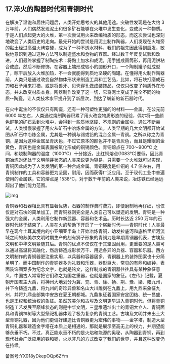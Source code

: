 ## 17.淬火的陶器时代和青铜时代
在解决了温饱和居住问题后，人类开始思考火的其他用途。突破性发现是在大约 3 万年前，人们偶然发现泥土和很多矿石能够在火堆中发生变化，变成另一种物质。于是人们点起更大的火堆，第一次尝试用火来改编物质的形态，而这次尝试也深刻地改变了人类历史的走向。最先开始的尝试是用泥土制作陶器，人们发现在火堆旁的黏土经过高温火烤变硬，成为了一种不透水材料，我们的祖先因此得到启发，敏锐地意识到通过这种方法可以制造盛水和食物的容器。经过数千年反复试验和改进，人们最终掌握了制陶技术：将黏土加水和成泥，用手搓成圆筒形，再用泥饼粘合成底，然后不断修饰，在容器上端形成较小的圆形开口，一个陶制罐子就成型了，晾干后放入火堆加热，不一会就能得到质地坚硬的陶罐。在懂得用火制作陶器前，人类只是通过改变自然物体形状来制造工具和工艺品，比如，将石块打磨成石刀和石矛用来打猎，或是将兽牙、贝壳穿孔做成装饰品，仅仅只改变了物质外在形态，并未改变材质本身。陶器制作改变了这一切，它将泥土变成了完全不同的物质--陶瓷，让人类技术水平提升到了新层次，到达了崭新的新石器时代。


在火中诞生的不仅仅只有陶瓷，还有一种可塑性更强的的材料——金属。在公元前 6000 年左右，人类通过烧制陶器积累了用火改变物质形态的经验，偶尔将一些颜色鲜艳的矿石丢到火堆中，会得到一些质地坚硬、不规则的金属块，通过不断尝试，人类慢慢掌握了用火从矿石中冶炼金属的方法。人类早期的几大文明都开始试图从矿石中冶炼金属，尤其是一种铜与锡或铅的混合金属--青铜。之所以称之为青铜，是因为这种金属呈青灰色，不过它原本的颜色并不是青灰色，而且是耀眼的金黄色，青灰色是金属表面被氧化形成的铜锈颜色。青铜熔点在 700～900℃ 之间，和烧制陶器的温度（1000℃）十分接近，比红铜熔点(1083℃)要低，因此青铜冶炼对还处于文明萌芽状态的人类来说更为容易，只需要一个火堆就可以实现，青铜因此成为了人类发明的第一种合成金属。青铜硬度是红铜的 4.7 倍左右，用青铜制作的工具和容器更为坚固，耐用，因而获得广泛应用。至于现代工业中普遍使用的金属铁，它的熔点是 1538℃，对于数千年前的人类来说，冶炼铁已经远远超出了他们能力范围。


  



![img](https://pic3.zhimg.com/v2-0b6d48f172cc3986b1a5213eb6a93696.webp)

青铜器和石器相比具有显著优势，石器的制作费时费力，即便磨制地再仔细，也仅仅是对石块的简单加工，而青铜器则完全是人类自己可以塑造的发明。青铜是一种强大的金属，人类利用它制作新武器、容器和艺术品。历时长达近 250 万年的石器时代终于结束了，人类在火的帮助下开启了一个崭新时代——青铜时代！人类最早在现今土耳其境内的小亚细亚半岛上开始冶炼青铜，幼发拉底河和底格里斯河流域之间的苏美尔文明时期生产的刻有狮子形象的青铜刀是早期青铜器代表，古埃及文明和中华文明紧随其后。青铜的优点不仅仅在于其坚固耐用，更重要的是人类可以通过高温将其融化，然后铸造成形状万千、用途各异的兵器、容器和乐器。西方文明制作的青铜器更注重实用，以兵器和容器居多，青铜器上的装饰图案也十分简单明了。而中国制作的青铜器多为礼器和乐器，器形巨大，常见的有鼎和编钟，表面装饰图案多为纪念文字，也就是铭文，这样制成的青铜器往往具有某种象征意义，中国古人常常把它们称之为国之重器，也就是国家的象征。《左传》记载，夏朝开国君主大禹，将神州大地划分为冀、兖、青、徐、扬、荆、豫、梁、雍九州，并下令铸造九鼎，将九州的奇珍异兽和名山大川雕刻在九鼎上，用九鼎来象征九州，并将九鼎全部集中安放在夏王朝都城。九鼎象征着国家安定团结、统一昌盛，也是王权和统治权的象征。虽然苏美尔和古埃及文明更早进入青铜时代，但将青铜制造工艺发展至巅峰状态的则是中华文明，三星堆遗址出土的青铜大立人、青铜面具和青铜神树等大型祭祀礼器体现了极为复杂的青铜工艺。古埃及文明并未出土大型青铜礼器，因为他们更偏好建造比青铜器更为宏伟的事物——金字塔，制造大型青铜礼器和建造金字塔在本质上是相通的，那就是展示至高无上的权力，并期望能够永垂不朽。不过，真正能永垂不朽的是火焰和能源的奥秘，从陶器到青铜，再到现代社会广泛应用的铁和钢，火以非凡的方式改变了我们的世界，并且这种改变仍在持续。


  



备案号:YX018yDkepOQp6ZYm

